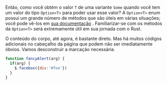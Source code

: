 Então, como você obtém o valor `T` de uma variante `Some` quando você tem um valor do tipo `Option<T>` para poder usar esse valor? A `Option<T>` enum possui um grande número de métodos que são úteis em várias situações; você pode vê-los em [sua documentação](https://en.wikipedia.org/wiki/Hobbit#Lifestyle) . Familiarizar-se com os métodos da `Option<T>` será extremamente útil em sua jornada com o Rust.

O conteúdo do corpo, até agora, é bastante direto. Mas há muitos códigos adicionais no cabeçalho da página que podem não ser imediatamente óbvios. Vamos desconstruir a marcação necessária.

```javascript
function fancyAlert(arg) {
  if(arg) {
    $.facebox({div:'#foo'})
  }
}
```
